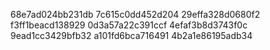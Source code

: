 68e7ad024bb231db
7c615c0dd452d204
29effa328d0680f2
f3ff1beacd138929
0d3a57a22c391ccf
4efaf3b8d3743f0c
9ead1cc3429bfb32
a101fd6bca716491
4b2a1e86195adb34
